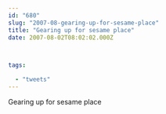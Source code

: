 ```yaml
---
id: "680"
slug: "2007-08-gearing-up-for-sesame-place"
title: "Gearing up for sesame place"
date: 2007-08-02T08:02:02.000Z



tags:

  - "tweets"
---
```

<div class="sqs-html-content">
  <p>Gearing up for sesame place</p>
</div>
